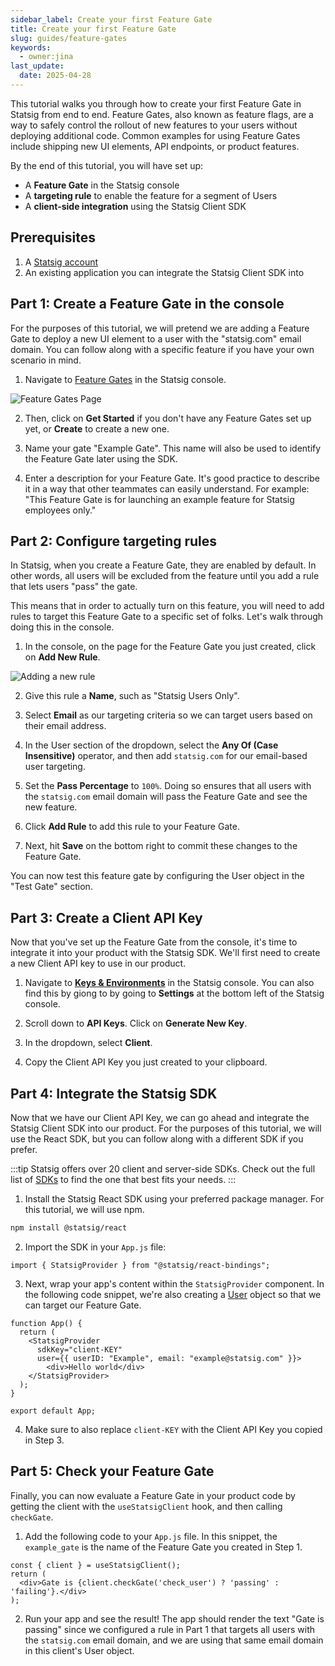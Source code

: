 ```yaml
---
sidebar_label: Create your first Feature Gate
title: Create your first Feature Gate
slug: guides/feature-gates
keywords:
  - owner:jina
last_update:
  date: 2025-04-28
---
```


This tutorial walks you through how to create your first Feature Gate in Statsig from end to end. Feature Gates, also known as feature flags, are a way to safely control the rollout of new features to your users without deploying additional code. Common examples for using Feature Gates include shipping new UI elements, API endpoints, or product features. 

By the end of this tutorial, you will have set up:
* A **Feature Gate** in the Statsig console
* A **targeting rule** to enable the feature for a segment of Users
* A **client-side integration** using the Statsig Client SDK 


## Prerequisites
1. A [Statsig account](https://console.statsig.com/sign_up)
2. An existing application you can integrate the Statsig Client SDK into

## Part 1: Create a Feature Gate in the console
For the purposes of this tutorial, we will pretend we are adding a Feature Gate to deploy a new UI element to a user with the "statsig.com" email domain. You can follow along with a specific feature if you have your own scenario in mind.

1. Navigate to [Feature Gates](https://console.statsig.com/gates) in the Statsig console.

![Feature Gates Page](https://github.com/user-attachments/assets/00331234-34b7-48ef-98a9-9a094e44af1b)

2. Then, click on **Get Started** if you don't have any Feature Gates set up yet, or **Create** to create a new one.

3. Name your gate "Example Gate". This name will also be used to identify the Feature Gate later using the SDK.

4. Enter a description for your Feature Gate. It's good practice to describe it in a way that other teammates can easily understand. For example: "This Feature Gate is for launching an example feature for Statsig employees only."


## Part 2: Configure targeting rules
In Statsig, when you create a Feature Gate, they are enabled by default. In other words, all users will be excluded from the feature until you add a rule that lets users "pass" the gate.

This means that in order to actually turn on this feature, you will need to add rules to target this Feature Gate to a specific set of folks. Let's walk through doing this in the console.

1. In the console, on the page for the Feature Gate you just created, click on **Add New Rule**.

![Adding a new rule](https://github.com/user-attachments/assets/f4717e74-c1a7-4e3e-b894-13622f230f71)

2. Give this rule a **Name**, such as "Statsig Users Only". 

3. Select **Email** as our targeting criteria so we can target users based on their email address.

4. In the User section of the dropdown, select the **Any Of (Case Insensitive)** operator, and then add ``statsig.com`` for our email-based user targeting.

5. Set the **Pass Percentage** to ``100%``. Doing so ensures that all users with the ``statsig.com`` email domain will pass the Feature Gate and see the new feature.

6. Click **Add Rule** to add this rule to your Feature Gate.

7. Next, hit **Save** on the bottom right to commit these changes to the Feature Gate.

You can now test this feature gate by configuring the User object in the "Test Gate" section.

## Part 3: Create a Client API Key
Now that you've set up the Feature Gate from the console, it's time to integrate it into your product with the Statsig SDK. We'll first need to create a new Client API key to use in our product.

1. Navigate to [**Keys & Environments**](https://console.statsig.com/api_keys) in the Statsig console. You can also find this by giong to by going to **Settings** at the bottom left of the Statsig console.

2. Scroll down to **API Keys**. Click on **Generate New Key**.

3. In the dropdown, select **Client**.

4. Copy the Client API Key you just created to your clipboard.

## Part 4: Integrate the Statsig SDK
Now that we have our Client API Key, we can go ahead and integrate the Statsig Client SDK into our product. For the purposes of this tutorial, we will use the React SDK, but you can follow along with a different SDK if you prefer. 

:::tip
Statsig offers over 20 client and server-side SDKs. Check out the full list of [SDKs](/sdks/client-vs-server#available-sdks) to find the one that best fits your needs.
:::

1. Install the Statsig React SDK using your preferred package manager. For this tutorial, we will use npm.

```bash
npm install @statsig/react
```

2. Import the SDK in your `App.js` file:

```tsx
import { StatsigProvider } from "@statsig/react-bindings";
```

3. Next, wrap your app's content within the `StatsigProvider` component. In the following code snippet, we're also creating a [User](/concepts/user) object so that we can target our Feature Gate. 


```tsx
function App() {
  return (
    <StatsigProvider 
      sdkKey="client-KEY" 
      user={{ userID: "Example", email: "example@statsig.com" }}>
        <div>Hello world</div>
    </StatsigProvider>
  );
}

export default App;
```

4. Make sure to also replace `client-KEY` with the Client API Key you copied in Step 3.

## Part 5: Check your Feature Gate
Finally, you can now evaluate a Feature Gate in your product code by getting the client with the `useStatsigClient` hook, and then calling `checkGate`.

1. Add the following code to your `App.js` file. In this snippet, the `example_gate` is the name of the Feature Gate you created in Step 1.

```tsx
const { client } = useStatsigClient();
return (
  <div>Gate is {client.checkGate('check_user') ? 'passing' : 'failing'}.</div>
);
```

2. Run your app and see the result! The app should render the text "Gate is passing" since we configured a rule in Part 1 that targets all users with the ``statsig.com`` email domain, and we are using that same email domain in this client's User object.